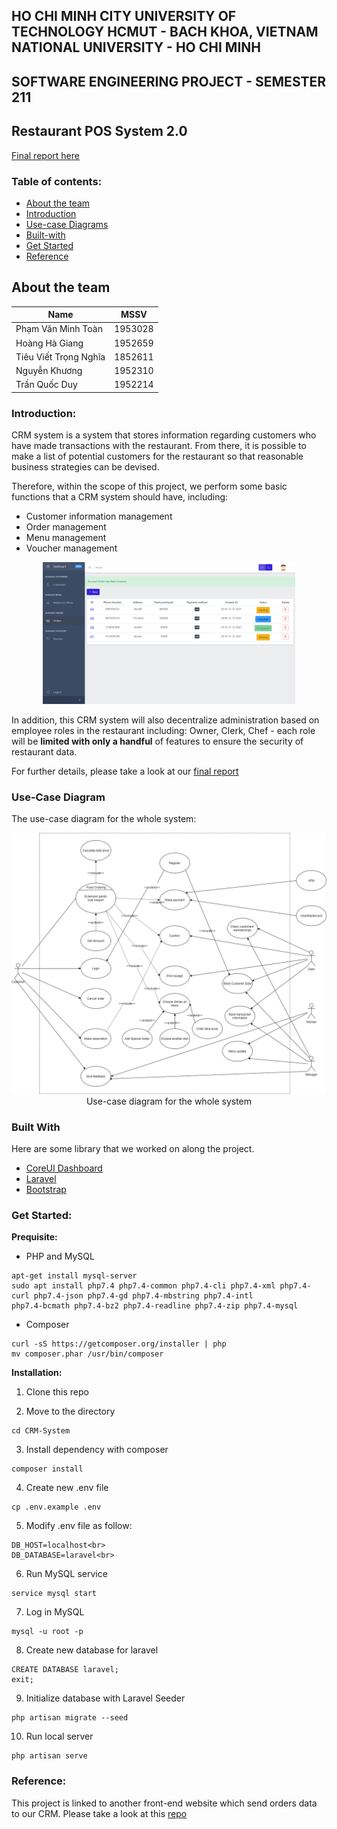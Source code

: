 ## HO CHI MINH CITY UNIVERSITY OF TECHNOLOGY HCMUT - BACH KHOA, VIETNAM NATIONAL UNIVERSITY - HO CHI MINH
## SOFTWARE ENGINEERING PROJECT - SEMESTER 211
## Restaurant POS System 2.0
[Final report here](/Document/Programming_Intergration_Project_Report.pdf)
### Table of contents:

* [About the team](#about-the-team)
* [Introduction](#introduction)
* [Use-case Diagrams](#use-case-diagram)
* [Built-with](#built-with)
* [Get Started](#get-started)
* [Reference](#reference)

## About the team

| Name        | MSSV           |
| ------------- |:-------------:|
| Phạm Văn Minh Toàn    | 1953028   |
| Hoàng Hà Giang        | 1952659   |
| Tiêu Viết Trọng Nghĩa | 1852611   |
| Nguyễn Khương         | 1952310   |
| Trần Quốc Duy         | 1952214   |
### Introduction:

CRM system is a system that stores information regarding customers who have made transactions with the restaurant. From there, it is possible to make a list of potential customers for the restaurant so that reasonable business strategies can be devised.

Therefore, within the scope of this project, we perform some basic functions that a CRM system should have, including: 
* Customer information management
* Order management
* Menu management
* Voucher management 

<p align="center">
    <img width="80%"src="Document\images\admin_order_create_success.png" alt="Whole System Use-Case Diagram">
    <br />
</p>

In addition, this CRM system will also decentralize administration based on employee roles in the restaurant including: Owner, Clerk, Chef - each role will be __limited with only a handful__ of features to ensure the security of restaurant data.

For further details, please take a look at our [final report](/Document/Programming_Intergration_Project_Report.pdf)

### Use-Case Diagram

The use-case diagram for the whole system:

<p align="center">
    <img src="Document/Use-case/whole-system-use-case.png" alt="Whole System Use-Case Diagram">
    <br />
    Use-case diagram for the whole system
</p>


### Built With

Here are some library that we worked on along the project.

* [CoreUI Dashboard](https://coreui.io/)
* [Laravel](https://laravel.com)
* [Bootstrap](https://getbootstrap.com)


### Get Started:

**Prequisite:**

* PHP and MySQL
```
apt-get install mysql-server
sudo apt install php7.4 php7.4-common php7.4-cli php7.4-xml php7.4-curl php7.4-json php7.4-gd php7.4-mbstring php7.4-intl 
php7.4-bcmath php7.4-bz2 php7.4-readline php7.4-zip php7.4-mysql
```

* Composer
``` 
curl -sS https://getcomposer.org/installer | php
mv composer.phar /usr/bin/composer
```

**Installation:**

1. Clone this repo

2. Move to the directory
```
cd CRM-System
```

3. Install dependency with composer
```
composer install
```
4. Create new .env file
```
cp .env.example .env
```

5. Modify .env file as follow:
```
DB_HOST=localhost<br>
DB_DATABASE=laravel<br>
```

6. Run MySQL service
```
service mysql start
```

7. Log in MySQL
```
mysql -u root -p
```

8. Create new database for laravel
```
CREATE DATABASE laravel;
exit;
```
9. Initialize database with Laravel Seeder
```
php artisan migrate --seed
```

10. Run local server
```
php artisan serve
```

### Reference:
This project is linked to another front-end website which send orders data to our CRM. Please take a look at this [repo](https://github.com/CapiZerbino/foodorder_project)
